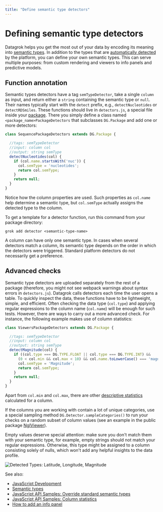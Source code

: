 ```yaml
---
title: "Define semantic type detectors"
---
```


# Defining semantic type detectors

Datagrok helps you get the most out of your data by encoding its meaning into
[semantic types](../../discover/semantic-types.md). In addition to the types that
are [automatically detected](../../discover/semantic-types.md#automatic-semantic-type-detection)
by the platform, you can define your own semantic types. This can serve multiple purposes: from custom rendering and
viewers to info panels and predictive models.

## Function annotation

Semantic types detectors have a tag `semTypeDetector`, take a single `column`
as input, and return either a `string` containing the semantic type or `null`. Their names typically start with
the `detect` prefix, e.g., `detectNucleotides`
or `detectRDSmiles`. These functions should live in `detectors.js`, a special file inside
your [package](../develop.md#packages). There you simply define a class named `<package_name>PackageDetectors` that
subclasses `DG.Package`
and add one or more detectors:

```javascript
class SequencePackageDetectors extends DG.Package {

  //tags: semTypeDetector
  //input: column col
  //output: string semType
  detectNucleotides(col) {
    if (col.name.startsWith('nuc')) {
      col.semType = 'nucleotides';
      return col.semType;
    }
    return null;
  }
}
```

Notice how the column properties are used. Such properties as `col.name` help determine a semantic type,
but `col.semType` actually assigns the detected type to the column.

To get a template for a detector function, run this command from your package directory:

```shell
grok add detector <semantic-type-name>
```

A column can have only one semantic type. In cases when several detectors match a column, its semantic type depends on
the order in which the detectors were triggered. Standard platform detectors do not necessarily get a preference.

## Advanced checks

Semantic type detectors are uploaded separately from the rest of a package
(therefore, you might not see webpack warnings about syntax errors in
`detectors.js`). Datagrok calls detectors each time the user opens a table. To quickly inspect the data, these functions
have to be lightweight, simple, and efficient. Often checking the data type (`col.type`) and applying regular
expressions to the column name (`col.name`) will be enough for such tests. However, there are ways to carry out a more
advanced check. For instance, the following example makes use of column statistics:

```javascript
class ViewersPackageDetectors extends DG.Package {

  //tags: semTypeDetector
  //input: column col
  //output: string semType
  detectMagnitude(col) {
    if ((col.type === DG.TYPE.FLOAT || col.type === DG.TYPE.INT) &&
      (0 < col.min && col.max < 10) && col.name.toLowerCase() === 'magnitude') {
      col.semType = 'Magnitude';
      return col.semType;
    }
    return null;
  }
}
```

Apart from `col.min` and `col.max`, there are other
[descriptive statistics](https://public.datagrok.ai/js/samples/data-frame/stats)
calculated for a column.

If the columns you are working with contain a lot of unique categories, use a special sampling
method `DG.Detector.sampleCategories()` to run your checks on a random subset of column values (see an example in the
public package
[NglViewer](https://github.com/datagrok-ai/public/blob/master/packages/NglViewer/detectors.js)).

Empty values deserve special attention: make sure you don't match them with your semantic type, for example, empty
strings should not match your regular expressions. Otherwise, this type might be assigned to a column consisting solely
of nulls, which won't add any helpful insights to the data profile.

![Detected Types: Latitude, Longitude, Magnitude](semantic-type-detectors.gif "Detected Types: Latitude, Longitude, Magnitude")

See also:

* [JavaScript Development](../develop.md)
* [Semantic types](../../discover/semantic-types.md)
* [JavaScript API Samples: Override standard semantic types](https://public.datagrok.ai/js/samples/data-frame/advanced/semantic-type-detection)
* [JavaScript API Samples: Column statistics](https://public.datagrok.ai/js/samples/data-frame/stats)
* [How to add an info panel](add-info-panel.md)
